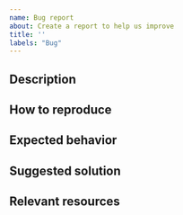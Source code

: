 ```yaml
---
name: Bug report
about: Create a report to help us improve
title: ''
labels: "Bug"
---
```


## Description

<!-- A clear and concise description of what the bug is. -->

## How to reproduce

<!-- Exact steps to reproduce the behavior, with details of your (development) environment. -->

## Expected behavior

<!-- A clear and concise description of what you expected to happen. -->

## Suggested solution
<!-- If you have one, you can suggest a solution. -->

## Relevant resources

<!-- If applicable, add files, urls and/or screenshots to help explain your problem. -->